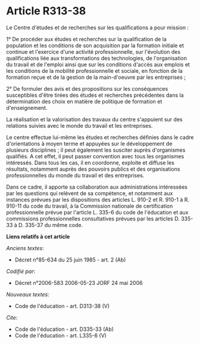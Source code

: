 # Article R313-38

Le Centre d'études et de recherches sur les qualifications a pour mission : 

1° De procéder aux études et recherches sur la qualification de la population et les conditions de son acquisition par la
formation initiale et continue et l'exercice d'une activité professionnelle, sur l'évolution des qualifications liée aux
transformations des technologies, de l'organisation du travail et de l'emploi ainsi que sur les conditions d'accès aux
emplois et les conditions de la mobilité professionnelle et sociale, en fonction de la formation reçue et de la gestion de la
main-d'oeuvre par les entreprises ; 

2° De formuler des avis et des propositions sur les conséquences susceptibles d'être tirées des études et recherches
précédentes dans la détermination des choix en matière de politique de formation et d'enseignement. 

La réalisation et la valorisation des travaux du centre s'appuient sur des relations suivies avec le monde du travail et les
entreprises. 

Le centre effectue lui-même les études et recherches définies dans le cadre d'orientations à moyen terme et appuyées sur le
développement de plusieurs disciplines ; il peut également les susciter auprès d'organismes qualifiés. A cet effet, il peut
passer convention avec tous les organismes intéressés. Dans tous les cas, il en coordonne, exploite et diffuse les résultats,
notamment auprès des pouvoirs publics et des organisations professionnelles du monde du travail et des entreprises. 

Dans ce cadre, il apporte sa collaboration aux administrations intéressées par les questions qui relèvent de sa compétence,
et notamment aux instances prévues par les dispositions des articles L. 910-2 et R. 910-1 à R. 910-11 du code du travail, à
la Commission nationale de certification professionnelle prévue par l'article L. 335-6 du code de l'éducation et aux
commissions professionnelles consultatives prévues par les articles D. 335-33 à D. 335-37 du même code.

**Liens relatifs à cet article**

_Anciens textes_:

  - Décret n°85-634 du 25 juin 1985 - art. 2 (Ab)

_Codifié par_:

  - Décret n°2006-583 2006-05-23 JORF 24 mai 2006

_Nouveaux textes_:

  - Code de l'éducation - art. D313-38 (V)

_Cite_:

  - Code de l'éducation - art. D335-33 (Ab)
  - Code de l'éducation - art. L335-6 (V)
